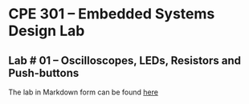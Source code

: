 # CPE 301 – Embedded Systems Design Lab

## Lab # 01 – Oscilloscopes, LEDs, Resistors and Push-buttons

The lab in Markdown form can be found
[here](cpe301-lab1.md)

